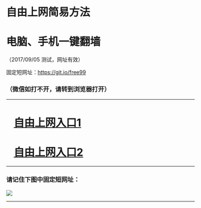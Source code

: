 ﻿# 自由上网简易方法

# 电脑、手机一键翻墙

（2017/09/05 测试，网址有效）

固定短网址：https://git.io/free99

### （微信如打不开，请转到浏览器打开）


***





# &nbsp;&nbsp; <a href="http://ft568622753.fwq-tz1001.xyz/fwqtz01.html?t=090500122430 " target="_blank">自由上网入口1</a>
# &nbsp;&nbsp; <a href="http://ft2610120639.fwq-tz1002.xyz/fwqtz02.html?t=09050011351 " target="_blank">自由上网入口2</a>
***

### 请记住下图中固定短网址：

<img src="https://s3-us-west-2.amazonaws.com/fwq-1001/yjfq-20170905okok.png" /> 


***

